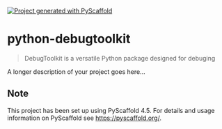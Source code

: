 <!-- These are examples of badges you might want to add to your README:
     please update the URLs accordingly

[![Built Status](https://api.cirrus-ci.com/github/<USER>/python-debugtoolkit.svg?branch=main)](https://cirrus-ci.com/github/<USER>/python-debugtoolkit)
[![ReadTheDocs](https://readthedocs.org/projects/python-debugtoolkit/badge/?version=latest)](https://python-debugtoolkit.readthedocs.io/en/stable/)
[![Coveralls](https://img.shields.io/coveralls/github/<USER>/python-debugtoolkit/main.svg)](https://coveralls.io/r/<USER>/python-debugtoolkit)
[![PyPI-Server](https://img.shields.io/pypi/v/python-debugtoolkit.svg)](https://pypi.org/project/python-debugtoolkit/)
[![Conda-Forge](https://img.shields.io/conda/vn/conda-forge/python-debugtoolkit.svg)](https://anaconda.org/conda-forge/python-debugtoolkit)
[![Monthly Downloads](https://pepy.tech/badge/python-debugtoolkit/month)](https://pepy.tech/project/python-debugtoolkit)
[![Twitter](https://img.shields.io/twitter/url/http/shields.io.svg?style=social&label=Twitter)](https://twitter.com/python-debugtoolkit)
-->

[![Project generated with PyScaffold](https://img.shields.io/badge/-PyScaffold-005CA0?logo=pyscaffold)](https://pyscaffold.org/)

# python-debugtoolkit

> DebugToolkit is a versatile Python package designed for debuging

A longer description of your project goes here...


<!-- pyscaffold-notes -->

## Note

This project has been set up using PyScaffold 4.5. For details and usage
information on PyScaffold see https://pyscaffold.org/.
